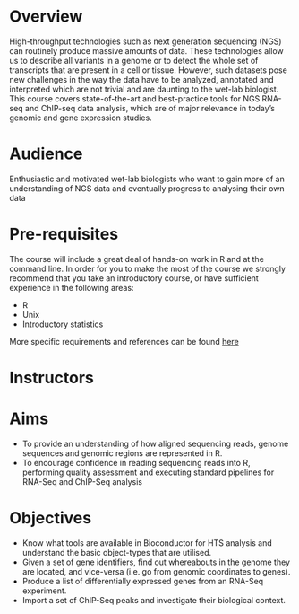 
# Overview

High-throughput technologies such as next generation sequencing (NGS) can routinely produce massive amounts of data. These technologies allow us to describe all variants in a genome or to detect the whole set of transcripts that are present in a cell or tissue. However, such datasets pose new challenges in the way the data have to be analyzed, annotated and interpreted which are not trivial and are daunting to the wet-lab biologist. This course covers state-of-the-art and best-practice tools for NGS RNA-seq and ChIP-seq data analysis, which are of major relevance in today’s genomic and gene expression studies. 

# Audience

Enthusiastic and motivated wet-lab biologists who want to gain more of an understanding of NGS data and eventually progress to analysing their own data

# Pre-requisites

The course will include a great deal of hands-on work in R and at the command line. In order for you to make the most of the course we strongly recommend that you take an introductory course, or have sufficient experience in the following areas:

- R
 - Unix
 - Introductory statistics

More specific requirements and references can be found [here](http://www.cruk.cam.ac.uk/bioinformatics-summer-school-prerequisites)


# Instructors


# Aims

- To provide an understanding of how aligned sequencing reads, genome sequences and genomic regions are represented in R.
- To encourage confidence in reading sequencing reads into R, performing quality assessment and executing standard pipelines for RNA-Seq and ChIP-Seq analysis 

# Objectives

- Know what tools are available in Bioconductor for HTS analysis and understand the basic object-types that are utilised.
- Given a set of gene identifiers, find out whereabouts in the genome they are located, and vice-versa (i.e. go from genomic coordinates to genes).
- Produce a list of differentially expressed genes from an RNA-Seq experiment.
- Import a set of ChIP-Seq peaks and investigate their biological context.

